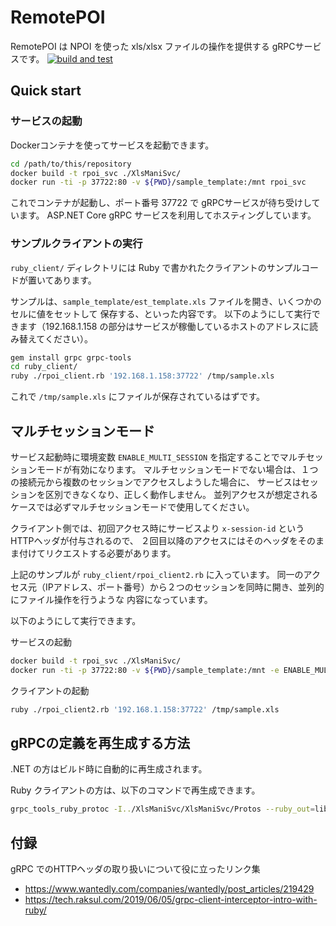 # RemotePOI

RemotePOI は NPOI を使った xls/xlsx ファイルの操作を提供する gRPCサービスです。
[![build and test](https://github.com/neogenia-jp/RemotePOI/actions/workflows/build-and-test.yml/badge.svg)](https://github.com/neogenia-jp/RemotePOI/actions/workflows/build-and-test.yml)

## Quick start

### サービスの起動

Dockerコンテナを使ってサービスを起動できます。

```bash
cd /path/to/this/repository
docker build -t rpoi_svc ./XlsManiSvc/
docker run -ti -p 37722:80 -v ${PWD}/sample_template:/mnt rpoi_svc
```

これでコンテナが起動し、ポート番号 37722 で gRPCサービスが待ち受けしています。
ASP.NET Core gRPC サービスを利用してホスティングしています。


### サンプルクライアントの実行

`ruby_client/` ディレクトリには Ruby で書かれたクライアントのサンプルコードが置いてあります。

サンプルは、`sample_template/est_template.xls` ファイルを開き、いくつかのセルに値をセットして
保存する、といった内容です。
以下のようにして実行できます（192.168.1.158 の部分はサービスが稼働しているホストのアドレスに読み替えてください）。

```bash
gem install grpc grpc-tools
cd ruby_client/
ruby ./rpoi_client.rb '192.168.1.158:37722' /tmp/sample.xls
```

これで `/tmp/sample.xls` にファイルが保存されているはずです。


## マルチセッションモード

サービス起動時に環境変数 `ENABLE_MULTI_SESSION` を指定することでマルチセッションモードが有効になります。
マルチセッションモードでない場合は、１つの接続元から複数のセッションでアクセスしようした場合に、
サービスはセッションを区別できなくなり、正しく動作しません。
並列アクセスが想定されるケースでは必ずマルチセッションモードで使用してください。

クライアント側では、初回アクセス時にサービスより `x-session-id` というHTTPヘッダが付与されるので、
２回目以降のアクセスにはそのヘッダをそのまま付けてリクエストする必要があります。

上記のサンプルが `ruby_client/rpoi_client2.rb` に入っています。
同一のアクセス元（IPアドレス、ポート番号）から２つのセッションを同時に開き、並列的にファイル操作を行うような
内容になっています。

以下のようにして実行できます。

サービスの起動
```bash
docker build -t rpoi_svc ./XlsManiSvc/
docker run -ti -p 37722:80 -v ${PWD}/sample_template:/mnt -e ENABLE_MULTI_SESSION=1 rpoi_svc
```

クライアントの起動
```bash
ruby ./rpoi_client2.rb '192.168.1.158:37722' /tmp/sample.xls
```

## gRPCの定義を再生成する方法

.NET の方はビルド時に自動的に再生成されます。

Ruby クライアントの方は、以下のコマンドで再生成できます。

```bash
grpc_tools_ruby_protoc -I../XlsManiSvc/XlsManiSvc/Protos --ruby_out=lib --grpc_out=lib ../XlsManiSvc/XlsManiSvc/Protos/rpoi.proto
```

## 付録

gRPC でのHTTPヘッダの取り扱いについて役に立ったリンク集

- https://www.wantedly.com/companies/wantedly/post_articles/219429
- https://tech.raksul.com/2019/06/05/grpc-client-interceptor-intro-with-ruby/

